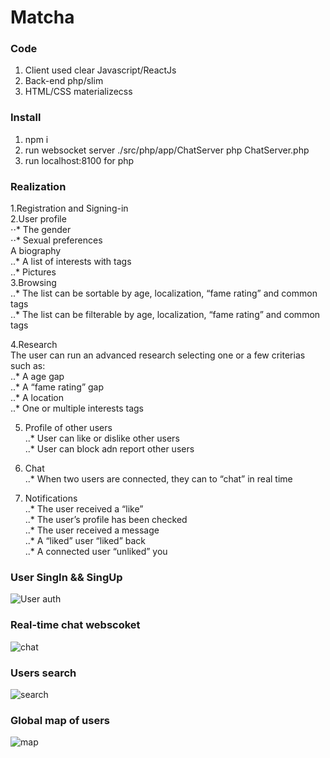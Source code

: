 # Matcha

### Code
1. Client used clear Javascript/ReactJs
2. Back-end php/slim
3. HTML/CSS materializecss

### Install
1. npm i 
2. run websocket server ./src/php/app/ChatServer php ChatServer.php
3. run localhost:8100 for php

### Realization
1.Registration and Signing-in <br/>
2.User profile <br/>
⋅⋅* The gender <br/>
⋅⋅* Sexual preferences <br/>
A biography <br/>
..* A list of interests with tags <br/>
..* Pictures <br/>
3.Browsing <br/>
..* The list can be sortable by age, localization, “fame rating” and common tags<br/>
..* The list can be filterable by age, localization, “fame rating” and common tags<br/>

4.Research <br/>
The user can  run an advanced research selecting one or a few criterias such
as: <br/>
..* A age gap<br/>
..* A “fame rating” gap<br/>
..* A location<br/>
..* One or multiple interests tags<br/>

5. Profile of other users <br/>
..* User can like or dislike other users <br/>
..* User can block adn report other users <br/>

6. Chat <br/>
..* When two users are connected, they can to “chat” in real time<br/>

7. Notifications <br/>
..* The user received a “like”<br/>
..* The user’s profile has been checked<br/>
..* The user received a message<br/>
..* A “liked” user “liked” back<br/>
..* A connected user “unliked” you<br/>

### User SingIn && SingUp
![User auth](http://g.recordit.co/09Vso5agha.gif)

### Real-time chat webscoket
![chat](https://media.giphy.com/media/X7hOTHPSUzyf3hlqRu/giphy.gif)

### Users search
![search](https://media.giphy.com/media/1inplzYExMY5K81Fhy/giphy.gif)

### Global map of users
![map](https://media.giphy.com/media/vgzADvCV3VVkaSJaqL/giphy.gif)

